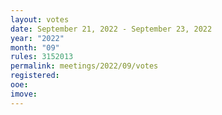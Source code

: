 ```yaml
---
layout: votes
date: September 21, 2022 - September 23, 2022
year: "2022"
month: "09"
rules: 3152013
permalink: meetings/2022/09/votes
registered:
ooe:
imove:
---
```


